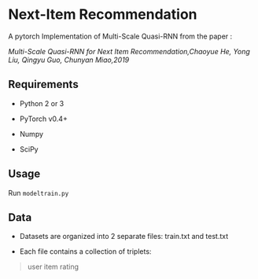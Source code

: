 # Next-Item Recommendation

A pytorch Implementation of Multi-Scale Quasi-RNN from the paper :

*Multi-Scale Quasi-RNN for Next Item Recommendation,Chaoyue He, Yong Liu, Qingyu Guo, Chunyan Miao,2019*

## Requirements

* Python 2 or 3

* PyTorch v0.4+

* Numpy

* SciPy

## Usage

Run `modeltrain.py`

## Data

* Datasets are organized into 2 separate files: train.txt and test.txt

* Each file contains a collection of triplets:

>user item rating
